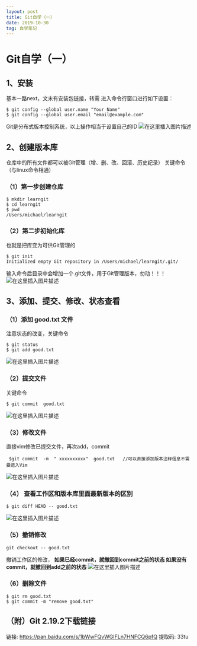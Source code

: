 ```yaml
---
layout: post
title: Git自学（一）
date: 2019-10-30
tag: 自学笔记
---
```

# Git自学（一）


## 1、安装
基本一路next，文末有安装包链接，转需
进入命令行窗口进行如下设置：

```
$ git config --global user.name "Your Name"
$ git config --global user.email "email@example.com"
```
Git是分布式版本控制系统，以上操作相当于设置自己的ID
![在这里插入图片描述](https://img-blog.csdnimg.cn/2019102913532676.png)
## 2、创建版本库
仓库中的所有文件都可以被Git管理（增、删、改、回滚、历史纪录）
关键命令（与linux命令相通）
### （1）第一步创建仓库
```
$ mkdir learngit
$ cd learngit
$ pwd
/Users/michael/learngit
```
### （2）第二步初始化库
也就是把库变为可供Git管理的

```
$ git init
Initialized empty Git repository in /Users/michael/learngit/.git/
```
输入命令后目录中会增加一个.git文件，用于Git管理版本，勿动！！！
![在这里插入图片描述](https://img-blog.csdnimg.cn/2019102913113435.png?x-oss-process=image/watermark,type_ZmFuZ3poZW5naGVpdGk,shadow_10,text_aHR0cHM6Ly9ibG9nLmNzZG4ubmV0L3NpbmF0XzM4NjUwNDcw,size_16,color_FFFFFF,t_70)
## 3、添加、提交、修改、状态查看
### （1）添加 good.txt 文件
注意状态的改变，关键命令
```
$ git status
$ git add good.txt
```
![在这里插入图片描述](https://img-blog.csdnimg.cn/20191029132454877.png?x-oss-process=image/watermark,type_ZmFuZ3poZW5naGVpdGk,shadow_10,text_aHR0cHM6Ly9ibG9nLmNzZG4ubmV0L3NpbmF0XzM4NjUwNDcw,size_16,color_FFFFFF,t_70)
### （2）提交文件
关键命令
```
$ git commit  good.txt
```
![在这里插入图片描述](https://img-blog.csdnimg.cn/20191029133627260.png?x-oss-process=image/watermark,type_ZmFuZ3poZW5naGVpdGk,shadow_10,text_aHR0cHM6Ly9ibG9nLmNzZG4ubmV0L3NpbmF0XzM4NjUwNDcw,size_16,color_FFFFFF,t_70)
### （3）修改文件
 直接vim修改已提交文件，再次add，commit

```
 $git commit  -m  " xxxxxxxxxx"  good.txt   //可以直接添加版本注释信息不需要进入Vim
```
 ![在这里插入图片描述](https://img-blog.csdnimg.cn/20191029134408903.png?x-oss-process=image/watermark,type_ZmFuZ3poZW5naGVpdGk,shadow_10,text_aHR0cHM6Ly9ibG9nLmNzZG4ubmV0L3NpbmF0XzM4NjUwNDcw,size_16,color_FFFFFF,t_70)

### （4） 查看工作区和版本库里面最新版本的区别
```
$ git diff HEAD -- good.txt
```

![在这里插入图片描述](https://img-blog.csdnimg.cn/2019103122393899.png?x-oss-process=image/watermark,type_ZmFuZ3poZW5naGVpdGk,shadow_10,text_aHR0cHM6Ly9ibG9nLmNzZG4ubmV0L3NpbmF0XzM4NjUwNDcw,size_16,color_FFFFFF,t_70)
###  （5）撤销修改

```
git checkout -- good.txt

```
撤销工作区的修改，
**如果已经commit，就撤回到commit之前的状态
如果没有commit，就撤回到add之前的状态**
![在这里插入图片描述](https://img-blog.csdnimg.cn/20191031224915924.png?x-oss-process=image/watermark,type_ZmFuZ3poZW5naGVpdGk,shadow_10,text_aHR0cHM6Ly9ibG9nLmNzZG4ubmV0L3NpbmF0XzM4NjUwNDcw,size_16,color_FFFFFF,t_70)
###  （6）删除文件

```
$ git rm good.txt
$ git commit -m "remove good.txt"
```




##  （附）Git 2.19.2下载链接

链接: https://pan.baidu.com/s/1bWwFQvWGIFLn7HNFCQ6pfQ
提取码: 33tu
